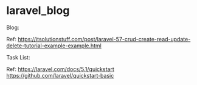 # laravel_blog


Blog:

Ref:
https://itsolutionstuff.com/post/laravel-57-crud-create-read-update-delete-tutorial-example-example.html


Task List:

Ref:
https://laravel.com/docs/5.1/quickstart
https://github.com/laravel/quickstart-basic

